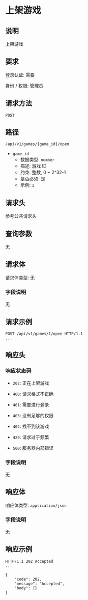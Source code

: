 # 上架游戏

## 说明

上架游戏

## 要求

登录认证: 需要

身份 / 权限: 管理员

## 请求方法

`POST`

## 路径

`/api/v1/games/{game_id}/open`

- `game_id`
    - 数据类型: `number`
    - 描述: 游戏 ID
    - 约束: 整数, 0 ~ 2^32-1
    - 是否必须: 是
    - 示例: `1`

## 请求头

参考公共请求头

## 查询参数

无

## 请求体

请求体类型: 无

### 字段说明

无

## 请求示例

```
POST /api/v1/games/1/open HTTP/1.1
...
```

## 响应头

### 响应状态码

- `202`: 正在上架游戏

- `400`: 请求格式不正确

- `401`: 需要进行登录

- `403`: 没有足够的权限

- `404`: 找不到该游戏

- `429`: 请求过于频繁

- `500`: 服务器内部错误

### 字段说明

无

## 响应体

响应体类型: `application/json`

### 字段说明

无

## 响应示例

```
HTTP/1.1 202 Accepted
...

{
    "code": 202,
    "message": "Accepted",
    "body": {}
}
```